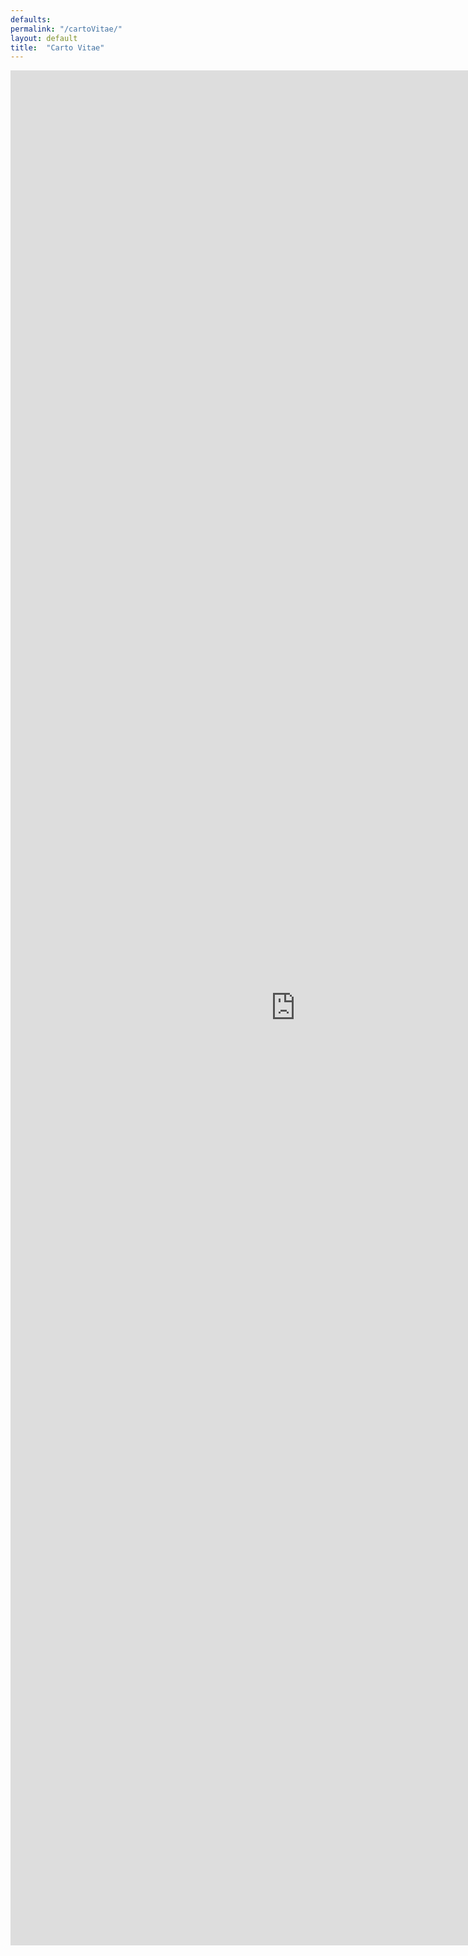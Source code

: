 ```yaml
---
defaults:
permalink: "/cartoVitae/"
layout: default
title:  "Carto Vitae"
---
```


<iframe style="position: absolute; width: 95%; height: 75%; border: none" src="http://notoncebut2x.github.io/CartoVitae/" ></iframe>
